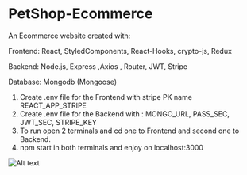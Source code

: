 # PetShop-Ecommerce

An Ecommerce website created with:

Frontend: React, StyledComponents, React-Hooks, crypto-js, Redux

Backend: Node.js, Express ,Axios , Router, JWT, Stripe

Database: Mongodb (Mongoose)

1) Create .env file for the Frontend with stripe PK name REACT_APP_STRIPE
2) Create .env file for the Backend with : MONGO_URL, PASS_SEC, JWT_SEC, STRIPE_KEY
3) To run open 2 terminals and cd one to Frontend and second one to Backend.
4) npm start in both terminals and enjoy on localhost:3000


![Alt text](Preview.gif) 
